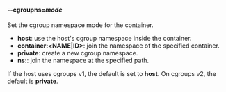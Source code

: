 #### **--cgroupns**=*mode*

Set the cgroup namespace mode for the container.

- **host**: use the host's cgroup namespace inside the container.
- **container:<NAME|ID>**: join the namespace of the specified container.
- **private**: create a new cgroup namespace.
- **ns:<PATH>**: join the namespace at the specified path.

If the host uses cgroups v1, the default is set to **host**. On cgroups v2, the default is **private**.
